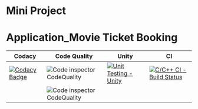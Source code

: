 # Mini Project
# Application_Movie Ticket Booking

Codacy | Code Quality | Unity | CI
------|----------|-------|--------------
|[![Codacy Badge](https://app.codacy.com/project/badge/Grade/3f974e6ad6764f4881ee91e9edb54348)](https://www.codacy.com/gh/Keerthana1515/M1_Application_Movie-Ticket-Booking/dashboard?utm_source=github.com&amp;utm_medium=referral&amp;utm_content=Keerthana1515/M1_Application_Movie-Ticket-Booking&amp;utm_campaign=Badge_Grade)| ![Code inspector CodeQuality](https://api.codiga.io/project/29933/score/svg)|[![Unit Testing - Unity](https://github.com/Keerthana1515/M1_Application_Movie-Ticket-Booking/actions/workflows/unity.yml/badge.svg)](https://github.com/Keerthana1515/M1_Application_Movie-Ticket-Booking/actions/workflows/unity.yml)|[![C/C++ CI - Build Status](https://github.com/Keerthana1515/M1_Application_Movie-Ticket-Booking/actions/workflows/cppcheck.yml/badge.svg)](https://github.com/Keerthana1515/M1_Application_Movie-Ticket-Booking/actions/workflows/cppcheck.yml)|
||![Code inspector CodeQuality](https://api.codiga.io/project/29933/status/svg)|

